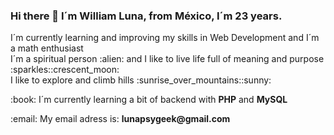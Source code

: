 ### Hi there 👋 I´m William Luna, from México, I´m 23 years.
<p>I´m currently learning and improving my skills in Web Development and I´m a math enthusiast<br/>
I´m a spiritual person :alien: and I like to live life full of meaning and purpose :sparkles::crescent_moon:<br/>
I like to explore and climb hills :sunrise_over_mountains::sunny:</p>
<p>:book: I´m currently learning a bit of backend with <b>PHP</b> and <b>MySQL</b></p>
<p>:email: My email adress is: <b>lunapsygeek@gmail.com</b></p>


<!--
**LunaPsyWill/LunaPsyWill** is a ✨ _special_ ✨ repository because its `README.md` (this file) appears on your GitHub profile.

Here are some ideas to get you started:

- 🔭 I’m currently working on ...
- 🌱 I’m currently learning ...
- 👯 I’m looking to collaborate on ...
- 🤔 I’m looking for help with ...
- 💬 Ask me about ...
- 📫 How to reach me: ...
- 😄 Pronouns: ...
- ⚡ Fun fact: ...
-->
